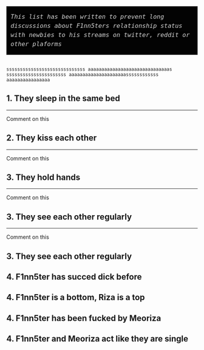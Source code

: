 <div style="background-color:#030303; border: 1px solid rgba(255,255,255,0.15); padding: 15px 10px 15px">
<i style="background: rgba(0,0,0,0.9); font-size: 16px; border-radius: 2px; word-wrap: break-word; overflow: auto; overflow-y: auto; overflow-y: hidden; color: #d0d0d0; font-size: 16px; line-height: 1.5; font-family: Monaco, Bitstream Vera Sans Mono, Lucida Console, Terminal, monospace;">This list has been written to prevent long discussions about F1nn5ters relationship status with newbies to his streams on twitter, reddit or other plaforms</i>    
</div>
<br/>

```
sssssssssssssssssssssssssssss aaaaaaaaaaaaaaaaaaaaaaaaaaaaaas ssssssssssssssssssssss aaaaaaaaaaaaaaaaaaaaassssssssssss aaaaaaaaaaaaaaaa
```
## 1. They sleep in the same bed
----
Comment on this

## 2. They kiss each other 
----
Comment on this

## 3. They hold hands
----
Comment on this

## 3. They see each other regularly
----
Comment on this

## 3. They see each other regularly

## 4. F1nn5ter has succed dick before


## 4. F1nn5ter is a bottom, Riza is a top


## 4. F1nn5ter has been fucked by Meoriza


## 4. F1nn5ter and Meoriza act like they are single
